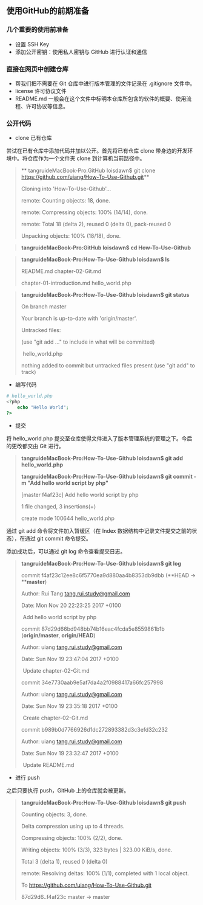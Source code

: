 ## 使用GitHub的前期准备

### 几个重要的使用前准备

* 设置 SSH Key
* 添加公开密钥：使用私人密钥与 GitHub 进行认证和通信

### 直接在网页中创建仓库

* 帮我们把不需要在 Git 仓库中进行版本管理的文件记录在 .gitignore 文件中。
* license 许可协议文件
* README.md 一般会在这个文件中标明本仓库所包含的软件的概要、使用流程、许可协议等信息。

### 公开代码

* clone 已有仓库

尝试在已有仓库中添加代码并加以公开。首先将已有仓库 clone 带身边的开发环境中。将仓库作为一个文件夹 clone 到计算机当前路径中。

> ** tangruideMacBook-Pro:GitHub loisdawn$ git clone https://github.com/uiang/How-To-Use-Github.git**
>
> Cloning into 'How-To-Use-Github'...
>
> remote: Counting objects: 18, done.
>
> remote: Compressing objects: 100% (14/14), done.
>
> remote: Total 18 (delta 2), reused 0 (delta 0), pack-reused 0
>
> Unpacking objects: 100% (18/18), done.

> **tangruideMacBook-Pro:GitHub loisdawn$ cd How-To-Use-Github**

> **tangruideMacBook-Pro:How-To-Use-Github loisdawn$ ls**
>
> README.md			chapter-02-Git.md
>
> chapter-01-introduction.md	hello_world.php

> **tangruideMacBook-Pro:How-To-Use-Github loisdawn$ git status**
>
> On branch master
>
> Your branch is up-to-date with 'origin/master'.
>
> Untracked files:
>
>   (use "git add <file>..." to include in what will be committed)
>
> ​	hello_world.php
>
> nothing added to commit but untracked files present (use "git add" to track)

* 编写代码

```php
# hello_world.php
<?php
	echo "Hello World";
?>
```
* 提交

将 hello_world.php 提交至仓库使得文件进入了版本管理系统的管理之下。今后的更改都交由 Git 进行。

> **tangruideMacBook-Pro:How-To-Use-Github loisdawn$ git add hello_world.php**
>
> **tangruideMacBook-Pro:How-To-Use-Github loisdawn$ git commit -m "Add hello world script by php"**
>
> [master f4af23c] Add hello world script by php
>
>  1 file changed, 3 insertions(+)
>
>  create mode 100644 hello_world.php

通过 git add 命令将文件加入暂缓区（在 Index 数据结构中记录文件提交之前的状态），在通过 git commit 命令提交。

添加成功后，可以通过 git log 命令查看提交日志。

> **tangruideMacBook-Pro:How-To-Use-Github loisdawn$ git log**
>
> commit f4af23c12ee8c6f5770ea9d880aa4b8353db9dbb (**HEAD -> ****master**)
>
> Author: Rui Tang <tang.rui.study@gmail.com>
>
> Date:   Mon Nov 20 22:23:25 2017 +0100
>
> ​    Add hello world script by php
>
> commit 87d29d66bd948bb74b16eac4fcda5e8559861b1b (**origin/master**, **origin/HEAD**)
>
> Author: uiang <tang.rui.study@gmail.com>
>
> Date:   Sun Nov 19 23:47:04 2017 +0100
>
> ​    Update chapter-02-Git.md
>
> commit 34e7730aab9e5af7da4a2f0988417a66fc257998
>
> Author: uiang <tang.rui.study@gmail.com>
>
> Date:   Sun Nov 19 23:35:18 2017 +0100
>
> ​    Create chapter-02-Git.md
>
> commit b989b0d7766926d1dc272893382d3c3efd32c232
>
> Author: uiang <tang.rui.study@gmail.com>
>
> Date:   Sun Nov 19 23:32:47 2017 +0100
>
> ​    Update README.md

* 进行 push

之后只要执行 push，GitHub 上的仓库就会被更新。

> **tangruideMacBook-Pro:How-To-Use-Github loisdawn$ git push**
>
> Counting objects: 3, done.
>
> Delta compression using up to 4 threads.
>
> Compressing objects: 100% (2/2), done.
>
> Writing objects: 100% (3/3), 323 bytes | 323.00 KiB/s, done.
>
> Total 3 (delta 1), reused 0 (delta 0)
>
> remote: Resolving deltas: 100% (1/1), completed with 1 local object.
>
> To https://github.com/uiang/How-To-Use-Github.git
>
>    87d29d6..f4af23c  master -> master

